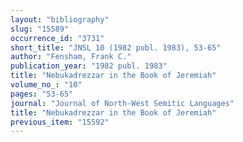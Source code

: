 ```yaml
---
layout: "bibliography"
slug: "15589"
occurrence_id: "3731"
short_title: "JNSL 10 (1982 publ. 1983), 53-65"
author: "Fensham, Frank C."
publication_year: "1982 publ. 1983"
title: "Nebukadrezzar in the Book of Jeremiah"
volume_no_: "10"
pages: "53-65"
journal: "Journal of North-West Semitic Languages"
title: "Nebukadrezzar in the Book of Jeremiah"
previous_item: "15592"
---
```


